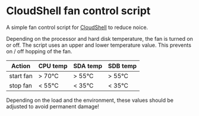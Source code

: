 CloudShell fan control script
=============================

A simple fan control script for [CloudShell](http://www.hardkernel.com/main/products/prdt_info.php?g_code=G150575879656) to reduce noice.

Depending on the processor and hard disk temperature, the fan is turned on or off.
The script uses an upper and lower temperature value. This prevents on / off hopping of the fan.

| Action    | CPU temp | SDA temp | SDB temp |
| --------- | -------- | -------- | -------- |
| start fan | > 70°C   | > 55°C   | > 55°C   |
| stop fan  | < 55°C   | < 35°C   | < 35°C   |

Depending on the load and the environment, these values should be adjusted to avoid permanent damage!

